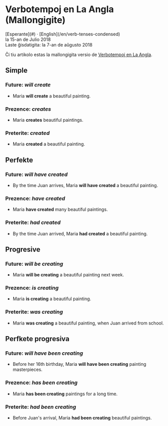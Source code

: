 Verbotempoj en La Angla (Mallongigite)
======================================

<div class="center">[Esperante](#) · [English](/en/verb-tenses-condensed)</div>
<div class="center">la 15-an de Julio 2018</div>
<div class="center">Laste ĝisdatigita: la 7-an de aŭgusto 2018</div>

Ĉi tiu artikolo estas la mallongigita versio de [Verbotempoj en La Angla](/eo/verbotempoj-la-angla).


Simple
------

### Future: *will create*

- Maria __will create__ a beautiful painting.

### Prezence: *creates*

- Maria __creates__ beautiful paintings.

### Preterite: *created*

- Maria __created__ a beautiful painting.


Perfekte
--------

### Future: *will have created*

- By the time Juan arrives, Maria __will have created__ a beautiful painting.

### Prezence: *have created*

- Maria __have created__ many beautiful paintings.

### Preterite: *had created*

- By the time Juan arrived, Maria __had created__ a beautiful painting.


Progresive
----------

### Future: *will be creating*

- Maria __will be creating__ a beautiful painting next week.

### Prezence: *is creating*

- Maria __is creating__ a beautiful painting.

### Preterite: *was creating*

- Maria __was creating__ a beautiful painting, when Juan arrived from school.


Perfkete progresiva
-------------------

### Future: *will have been creating*

- Before her 16th birthday, Maria __will have been creating__ painting masterpieces.

### Prezence: *has been creating*

- Maria __has been creating__ paintings for a long time.

### Preterite: *had been creating*

- Before Juan's arrival, Maria __had been creating__ beautiful paintings.
